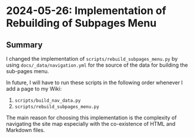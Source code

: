 # 2024-05-26: Implementation of Rebuilding of Subpages Menu

## Summary

I changed the implementation of `scripts/rebuild_subpages_menu.py` by using `docs/_data/navigation.yml` for the source of the data for building the sub-pages menu.

In future, I will have to run these scripts in the following order whenever I add a page to my Wiki:

1. `scripts/build_nav_data.py`
1. `scripts/rebuild_subpages_menu.py`

The main reason for choosing this implementation is the complexity of navigating the site map especially with the co-existence of HTML and Markdown files.
